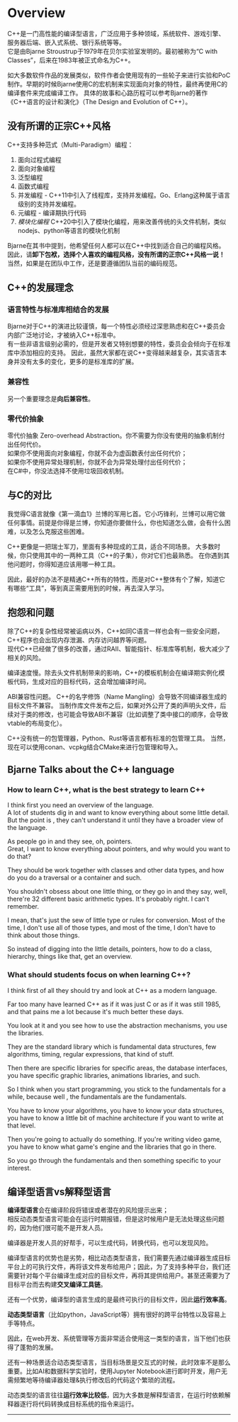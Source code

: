 # Overview

C++是一门高性能的编译型语言，广泛应用于多种领域，系统软件、游戏引擎、服务器后端、嵌入式系统、银行系统等等。<br>
它是由Bjarne Stroustrup于1979年在贝尔实验室发明的。最初被称为“C with Classes”，后来在1983年被正式命名为C++。<br>

如大多数软件作品的发展类似，软件作者会使用现有的一些轮子来进行实验和PoC制作。早期的时候Bjarne使用C的宏机制来实现面向对象的特性，最终再使用C的编译套件来完成编译工作。
具体的故事和心路历程可以参考Bjarne的著作《C++语言的设计和演化》（The Design and Evolution of C++）。

## 没有所谓的正宗C++风格

C++支持多种范式（Multi-Paradigm）编程：

1. 面向过程式编程
2. 面向对象编程
3. 泛型编程
4. 函数式编程
5. 并发编程 - C++11中引入了线程库，支持并发编程。Go、Erlang这种属于语言级别的支持并发编程。
6. 元编程 - 编译期执行代码
7. *模块化编程* C++20中引入了模块化编程，用来改善传统的头文件机制，类似nodejs、python等语言的模块化机制

Bjarne在其书中提到，他希望任何人都可以在C++中找到适合自己的编程风格。因此，请**卸下包袱，选择个人喜欢的编程风格，没有所谓的正宗C++风格一说！**
当然，如果是在团队中工作，还是要遵循团队当前的编码规范。

## C++的发展理念

### 语言特性与标准库相结合的发展

Bjarne对于C++的演进比较谨慎，每一个特性必须经过深思熟虑和在C++委员会内部广泛地讨论，才被纳入C++标准中。<br>
有一些非语言级别必需的，但是开发者又特别想要的特性，委员会会倾向于在标准库中添加相应的支持。
因此，虽然大家都在说C++变得越来越复杂，其实语言本身并没有太多的变化，更多的是标准库的扩展。

### 兼容性

另一个重要理念是**向后兼容性**。

### 零代价抽象

零代价抽象 Zero-overhead Abstraction。你不需要为你没有使用的抽象机制付出任何代价。<br>
如果你不使用面向对象编程，你就不会为虚函数表付出任何代价；<br>
如果你不使用异常处理机制，你就不会为异常处理付出任何代价；<br>
在C#中，你没法选择不使用垃圾回收机制。

## 与C的对比

我觉得C语言就像《第一滴血1》兰博的军用匕首。它小巧锋利，兰博可以用它做任何事情。前提是你得是兰博，你知道你要做什么，你也知道怎么做，会有什么困难，以及怎么克服这些困难。

C++更像是一把瑞士军刀，里面有多种现成的工具，适合不同场景。
大多数时候，你只使用其中的一两种工具（C++的子集），你对它们也最熟悉。
在你遇到其他问题时，你得知道应该用哪一种工具。<br>

因此，最好的办法不是精通C++所有的特性，而是对C++整体有个了解，知道它有哪些“工具”，等到真正需要用到的时候，再去深入学习。

## 抱怨和问题

除了C++的复杂性经常被诟病以外，C++如同C语言一样也会有一些安全问题，C++程序也会出现内存泄漏、内存访问越界等问题。<br>
现代C++已经做了很多的改善，通过RAII、智能指针、标准库等机制，极大减少了相关的风险。

编译速度慢。除去头文件机制带来的影响，C++的模板机制会在编译期实例化模板代码，生成对应的目标代码，这会增加编译时间。<br>

ABI兼容性问题。
C++的名字修饰（Name Mangling）会导致不同编译器生成的目标文件不兼容。
当制作库文件发布之后，如果对外公开了类的声明头文件，后续对于类的修改，也可能会导致ABI不兼容（比如调整了类中接口的顺序，会导致vtable的布局变化）。

C++没有统一的包管理器，Python、Rust等语言都有标准的包管理工具。
当然，现在可以使用conan、vcpkg结合CMake来进行包管理和导入。

## Bjarne Talks about the C++ language

### How to learn C++, what is the best strategy to learn C++

I think first you need an overview of the language.<br>
A lot of students dig in and want to know everything about some little detail.
But the point is , they can't understand it until they have a broader view of the language.


As people go in and they see, oh, pointers.<br>
Great, I want to know everything about pointers, and why would you want to do that?


They should be work together with classes and other data types, and how do you do a traversal or a container and such.


You shouldn't obsess about one little thing, or they  go in and they say, well, there're 32 different basic arithmetic types. It's probably right. I can't remember. 


I mean, that's just the sew of little type or rules for conversion. 
Most of the time, I don't use all of those types, and most of the time, I don't have to think about those things.


So instead of digging into the little details, pointers, how to do a class, hierarchy, things like that, get an overview.

### What should students focus on when learning C++?

I think first of all they should try and look at C++ as a modern language.

Far too many have learned C++ as if it was just C or as if it was still 1985, and that pains me a lot because it's much better these days. 

You look at it and you see how to use the abstraction mechanisms, you use the libraries.

They are the standard library which is fundamental data structures, few algorithms, timing, regular expressions, that kind of stuff. 

Then there are specific libraries for specific areas, the database interfaces, you have specific graphic libraries, animations libraries, and such.


So I think when you start programming, you stick to the fundamentals for a while, because well , the fundamentals are the fundamentals. 


You have to know your algorithms, you have to know your data structures, you have to know a little bit of machine architecture if you want to write at that level.


Then you're going to actually do something. If you're writing video game, you have to know what game's engine and the libraries that go in there.


So you go through the fundamentals and then something specific to your interest.

## 编译型语言vs解释型语言

**编译型语言**会在编译阶段将错误或者潜在的风险提示出来；<br>
相反动态类型语言可能会在运行时期报错，但是这时候用户是无法处理这些问题的，因为他们很可能不是开发人员。<br>

编译器是开发人员的好帮手，可以生成代码，转换代码，也可以发现风险。<br>

编译型语言的优势也是劣势，相比动态类型语言，我们需要先通过编译器生成目标平台上的可执行文件，再将该文件发布给用户；因此，为了支持多种平台，我们还需要针对每个平台编译生成对应的目标文件，再将其提供给用户。甚至还需要为了目标平台而去构建**交叉编译工具链**。<br>

还有一个优势，编译型的语言生成的是最终可执行的目标文件，因此**运行效率高**。

**动态类型语言**（比如python，JavaScript等）拥有很好的跨平台特性以及容易上手等特点。<br>

因此，在web开发、系统管理等方面非常适合使用这一类型的语言，当下他们也获得了蓬勃的发展。<br>

还有一种场景适合动态类型语言，当目标场景是交互式的时候，此时效率不是那么重要。比如AI和数据科学实验时，使用Jupyter Notebook进行即时开发，用户无需频繁地等待编译器处理&执行修改后的代码这个繁琐的流程。<br>

动态类型的语言往往**运行效率比较低**，因为大多数是解释型语言，在运行时依赖解释器逐行将代码转换成目标系统的指令来运行。


---
